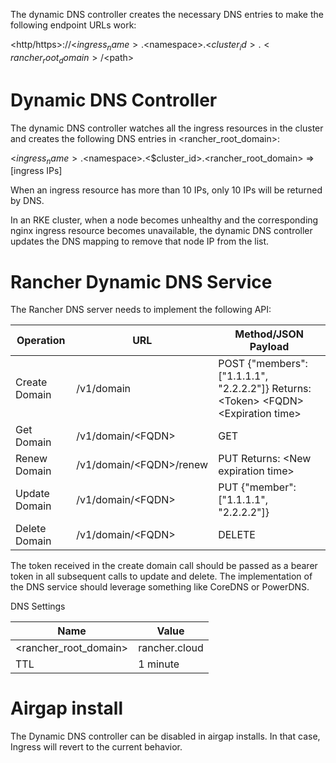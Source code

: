 The dynamic DNS controller creates the necessary DNS entries to make the following endpoint URLs work:

<http/https>://<$ingress_name>.<$namespace>.<$cluster_id>.<rancher_root_domain>/<$path>

<h1>Dynamic DNS Controller</h1>

The dynamic DNS controller watches all the ingress resources in the cluster and creates the following DNS entries in <rancher_root_domain>:

<$ingress_name>.<$namespace>.<$cluster_id>.<rancher_root_domain> => [ingress IPs]

When an ingress resource has more than 10 IPs, only 10 IPs will be returned by DNS.

In an RKE cluster, when a node becomes unhealthy and the corresponding nginx ingress resource becomes unavailable, the dynamic DNS controller updates the DNS mapping to remove that node IP from the list.

<h1>Rancher Dynamic DNS Service</h1>

The Rancher DNS server needs to implement the following API:

| Operation   |  URL  |  Method/JSON Payload |
|-----------|------|------|
| Create Domain	| /v1/domain	| POST {"members": ["1.1.1.1", "2.2.2.2"]} Returns: &lt;Token&gt; &lt;FQDN&gt; &lt;Expiration time&gt; |
| Get Domain	| /v1/domain/&lt;FQDN&gt; | GET 
| Renew Domain	| /v1/domain/&lt;FQDN&gt;/renew	| PUT Returns: &lt;New expiration time&gt; |
| Update Domain	| /v1/domain/&lt;FQDN&gt;	| PUT {"member": ["1.1.1.1", "2.2.2.2"]} |
| Delete Domain	| /v1/domain/&lt;FQDN&gt;	| DELETE

The token received in the create domain call should be passed as a bearer token in all subsequent calls to update and delete. The implementation of the DNS service should leverage something like CoreDNS or PowerDNS.

DNS Settings

| Name | Value |
| ----- | ---- |
| &lt;rancher_root_domain&gt; | rancher.cloud |
| TTL | 1 minute |

<h1>Airgap install</h1>
The Dynamic DNS controller can be disabled in airgap installs. In that case, Ingress will revert to the current behavior.
